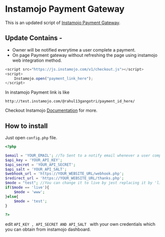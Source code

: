 # Instamojo Payment Gateway

This is an updated script of [Instamojo Payment Gateway](https://www.hackerrahul.com/2017/10/integrate-instamojo-payment-gateway-php-mysql/).

## Update Contains -
- Owner will be notified everytime a user complete a payment.
- On page Payment gateway without refreshing the page using instamojo web integration method.
```javascript
<script src="https://js.instamojo.com/v1/checkout.js"></script>
<script>
	Instamojo.open("payment_link_here"); 
</script>
```
In instamojo Payment link is like
```
http://test.instamojo.com/@rahul13gangotri/payment_id_here/
```
Checkout Instamojo [Documentation](https://docs.instamojo.com/docs/) for more.

## How to install

Just open ```config.php``` file.

```php
<?php

$email = 'YOUR_EMAIL'; //To Sent to a notify email whenever a user complete a payment.
$api_key = 'YOUR_API_KEY';
$api_secret = 'YOUR_API_SECRET';
$api_salt = 'YOUR_API_SALT';
$webhook_url = 'https://YOUR_WEBSITE_URL/webhook.php';
$redirect_url = 'https://YOUR_WEBSITE_URL/thanks.php';
$mode = "test"; //You can change it to live by jest replacing it by 'live'
if($mode == 'live'){
	$mode = 'www';
}else{
	$mode = 'test';
}
    
?>
```

edit ```API_KEY , API_SECRET AND API_SALT ``` with your own credentials which you can obtain from instamojo dashboard.



